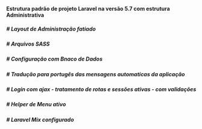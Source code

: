 <p> <b> Estrutura padrão de projeto Laravel na versão 5.7 com estrutura Administrativa </b>  </p>

<h5><b> # Layout de Administração fatiado </b></h5>
<h5><b> # Arquivos SASS </b></h5>
<h5><b> # Configuração com Bnaco de Dados </b></h5>
<h5><b> # Tradução para portugês das mensagens automaticas da aplicação </b></h5>
<h5><b> # Login com ajax - tratamento de rotas e sessões ativas - com validações </b></h5>
<h5><b> # Helper de Menu ativo </b></h5>
<h5><b> # Laravel Mix configurado </b></h5>

